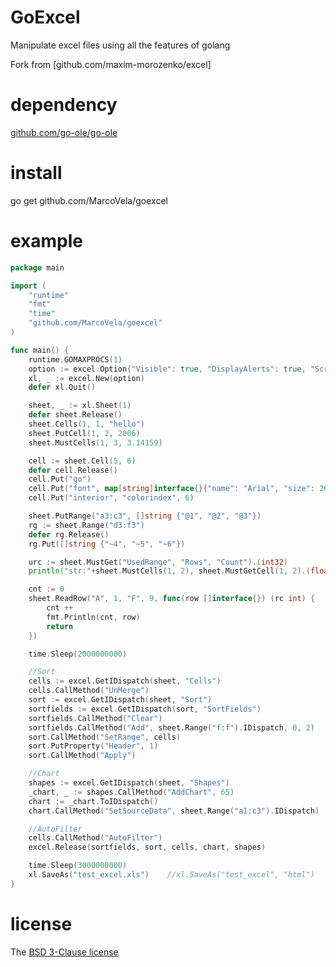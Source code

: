 ﻿# GoExcel

Manipulate excel files using all the features of golang

Fork from [github.com/maxim-morozenko/excel]


# dependency

[github.com/go-ole/go-ole][ole]

# install

go get github.com/MarcoVela/goexcel

# example
``` go
package main

import (
	"runtime"
	"fmt"
	"time"
	"github.com/MarcoVela/goexcel"
)

func main() {
	runtime.GOMAXPROCS(1)
	option := excel.Option{"Visible": true, "DisplayAlerts": true, "ScreenUpdating": true}
	xl, _ := excel.New(option)
	defer xl.Quit()

	sheet, _ := xl.Sheet(1)
	defer sheet.Release()
	sheet.Cells(1, 1, "hello")
	sheet.PutCell(1, 2, 2006)
	sheet.MustCells(1, 3, 3.14159)

	cell := sheet.Cell(5, 6)
	defer cell.Release()
	cell.Put("go")
	cell.Put("font", map[string]interface{}{"name": "Arial", "size": 26, "bold": true})
	cell.Put("interior", "colorindex", 6)

	sheet.PutRange("a3:c3", []string {"@1", "@2", "@3"})
	rg := sheet.Range("d3:f3")
	defer rg.Release()
	rg.Put([]string {"~4", "~5", "~6"})

	urc := sheet.MustGet("UsedRange", "Rows", "Count").(int32)
	println("str:"+sheet.MustCells(1, 2), sheet.MustGetCell(1, 2).(float64), cell.MustGet().(string), urc)

	cnt := 0
	sheet.ReadRow("A", 1, "F", 9, func(row []interface{}) (rc int) {    //"A", 1 or 1, 9 or 1 or nothing
		cnt ++
		fmt.Println(cnt, row)
		return                                                                   //-1: break
	})

	time.Sleep(2000000000)

	//Sort
	cells := excel.GetIDispatch(sheet, "Cells")
	cells.CallMethod("UnMerge")
	sort := excel.GetIDispatch(sheet, "Sort")
	sortfields := excel.GetIDispatch(sort, "SortFields")
	sortfields.CallMethod("Clear")
	sortfields.CallMethod("Add", sheet.Range("f:f").IDispatch, 0, 2)
	sort.CallMethod("SetRange", cells)
	sort.PutProperty("Header", 1)
	sort.CallMethod("Apply")

	//Chart
	shapes := excel.GetIDispatch(sheet, "Shapes")
	_chart, _ := shapes.CallMethod("AddChart", 65)
	chart := _chart.ToIDispatch()
	chart.CallMethod("SetSourceData", sheet.Range("a1:c3").IDispatch)

	//AutoFilter
	cells.CallMethod("AutoFilter")
	excel.Release(sortfields, sort, cells, chart, shapes)

	time.Sleep(3000000000)
	xl.SaveAs("test_excel.xls")    //xl.SaveAs("test_excel", "html")
}

```

# license

The [BSD 3-Clause license][bsd]

[ole]: http://github.com/go-ole/go-ole
[bsd]: http://opensource.org/licenses/BSD-3-Clause




